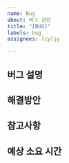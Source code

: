 ```yaml
---
name: Bug
about: 버그 관련
title: "[BUG]"
labels: bug
assignees: lcyljy

---
```


## 버그 설명

## 해결방안

## 참고사항

## 예상 소요 시간
